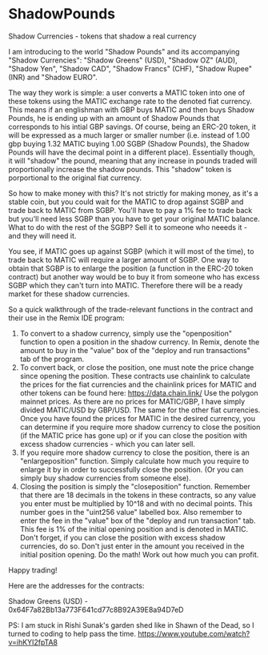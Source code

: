 # ShadowPounds
Shadow Currencies - tokens that shadow a real currency

I am introducing to the world "Shadow Pounds" and its accompanying "Shadow Currencies": "Shadow Greens" (USD), "Shadow OZ" (AUD), "Shadow Yen", "Shadow CAD", "Shadow Francs" (CHF), "Shadow Rupee" (INR) and "Shadow EURO".

The way they work is simple: a user converts a MATIC token into one of these tokens using the MATIC exchange rate to the denoted fiat currency. This means if an englishman with GBP buys MATIC and then buys Shadow Pounds, he is ending up with an amount of Shadow Pounds that corresponds to his intial GBP savings. Of course, being an ERC-20 token, it will be expressed as a much larger or smaller number (i.e. instead of 1.00 gbp buying 1.32 MATIC buying 1.00 SGBP (Shadow Pounds), the Shadow Pounds will have the decimal point in a different place). Essentially though, it will "shadow" the pound, meaning that any increase in pounds traded will proportionally increase the shadow pounds. This "shadow" token is porportional to the original fiat currency.

So how to make money with this? It's not strictly for making money, as it's a stable coin, but you could wait for the MATIC to drop against SGBP and trade back to MATIC from SGBP. You'll have to pay a 1% fee to trade back but you'll need less SGBP than you have to get your original MATIC balance. What to do with the rest of the SGBP? Sell it to someone who neeeds it - and they will need it.

You see, if MATIC goes up against SGBP (which it will most of the time), to trade back to MATIC will require a larger amount of SGBP. One way to obtain that SGBP is to enlarge the position (a function in the ERC-20 token contract) but another way would be to buy it from someone who has excess SGBP which they can't turn into MATIC. Therefore there will be a ready market for these shadow currencies.

So a quick walkthrough of the trade-relevant functions in the contract and their use in the Remix IDE program:

1) To convert to a shadow currency, simply use the "openposition" function to open a position in the shadow currency. In Remix, denote the amount to buy in the "value" box of the "deploy and run transactions" tab of the program.
2) To convert back, or close the position, one must note the price change since opening the position. These contracts use chainlink to calculate the prices for the fiat currencies and the chainlink prices for MATIC and other tokens can be found here: https://data.chain.link/ Use the polygon mainnet prices. As there are no prices for MATIC/GBP, I have simply divided MATIC/USD by GBP/USD. The same for the other fiat currencies. Once you have found the prices for MATIC in the desired currency, you can determine if you require more shadow currency to close the position (if the MATIC price has gone up) or if you can close the position with excess shadow currencies - which you can later sell.
3) If you require more shadow currency to close the position, there is an "enlargeposition" function. Simply calculate how much you require to enlarge it by in order to successfully close the position. (Or you can simply buy shadow currencies from someone else).
4) Closing the position is simply the "closeposition" function. Remember that there are 18 decimals in the tokens in these contracts, so any value you enter must be multiplied by 10^18 and with no decimal points. This number goes in the "uint256 value" labelled box. Also remember to enter the fee in the "value" box of the "deploy and run transaction" tab. This fee is 1% of the initial opening position and is denoted in MATIC. Don't forget, if you can close the position with excess shadow currencies, do so. Don't just enter in the amount you received in the initial position opening. Do the math! Work out how much you can profit.

Happy trading!

Here are the addresses for the contracts:

Shadow Greens (USD) - 0x64F7a82Bb13a773F641cd77c8B92A39E8a94D7eD

PS: I am stuck in Rishi Sunak's garden shed like in Shawn of the Dead, so I turned to coding to help pass the time. https://www.youtube.com/watch?v=ihKYI2fpTA8
